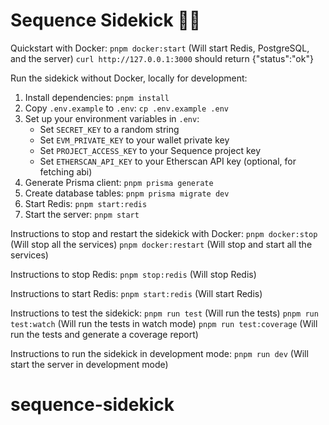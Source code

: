# Sequence Sidekick 🧑‍💻

Quickstart with Docker:
`pnpm docker:start` (Will start Redis, PostgreSQL, and the server)
`curl http://127.0.0.1:3000` should return {"status":"ok"}

Run the sidekick without Docker, locally for development:
1. Install dependencies: `pnpm install`
2. Copy `.env.example` to `.env`: `cp .env.example .env`
3. Set up your environment variables in `.env`:
   - Set `SECRET_KEY` to a random string
   - Set `EVM_PRIVATE_KEY` to your wallet private key
   - Set `PROJECT_ACCESS_KEY` to your Sequence project key
   - Set `ETHERSCAN_API_KEY` to your Etherscan API key (optional, for fetching abi)
4. Generate Prisma client: `pnpm prisma generate`
5. Create database tables: `pnpm prisma migrate dev`
6. Start Redis: `pnpm start:redis`
7. Start the server: `pnpm start`

Instructions to stop and restart the sidekick with Docker:
`pnpm docker:stop` (Will stop all the services)
`pnpm docker:restart` (Will stop and start all the services)

Instructions to stop Redis:
`pnpm stop:redis` (Will stop Redis)

Instructions to start Redis:
`pnpm start:redis` (Will start Redis)

Instructions to test the sidekick:
`pnpm run test` (Will run the tests)
`pnpm run test:watch` (Will run the tests in watch mode)
`pnpm run test:coverage` (Will run the tests and generate a coverage report)

Instructions to run the sidekick in development mode:
`pnpm run dev` (Will start the server in development mode)
# sequence-sidekick
